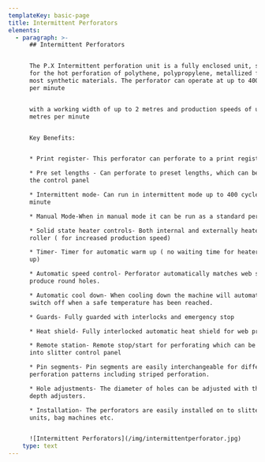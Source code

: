 ```yaml
---
templateKey: basic-page
title: Intermittent Perforators
elements:
  - paragraph: >-
      ## Intermittent Perforators


      The P.X Intermittent perforation unit is a fully enclosed unit, suitable
      for the hot perforation of polythene, polypropylene, metallized film and
      most synthetic materials. The perforator can operate at up to 400 cycles
      per minute


      with a working width of up to 2 metres and production speeds of up to 200
      metres per minute


      Key Benefits:


      * Print register- This perforator can perforate to a print register mark

      * Pre set lengths - Can perforate to preset lengths, which can be set on
      the control panel

      * Intermittent mode- Can run in intermittent mode up to 400 cycles per
      minute

      * Manual Mode-When in manual mode it can be run as a standard perforator.

      * Solid state heater controls- Both internal and externally heated pin
      roller ( for increased production speed)

      * Timer- Timer for automatic warm up ( no waiting time for heater to warm
      up)

      * Automatic speed control- Perforator automatically matches web speed to
      produce round holes.

      * Automatic cool down- When cooling down the machine will automatically
      switch off when a safe temperature has been reached.

      * Guards- Fully guarded with interlocks and emergency stop

      * Heat shield- Fully interlocked automatic heat shield for web protection

      * Remote station- Remote stop/start for perforating which can be built
      into slitter control panel

      * Pin segments- Pin segments are easily interchangeable for different
      perforation patterns including striped perforation.

      * Hole adjustments- The diameter of holes can be adjusted with the needle
      depth adjusters.

      * Installation- The perforators are easily installed on to slitter/rewind
      units, bag machines etc.


      ![Intermittent Perforators](/img/intermittentperforator.jpg)
    type: text
---
```


